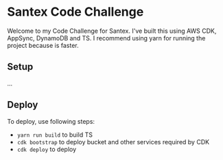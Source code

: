 # Santex Code Challenge
Welcome to my Code Challenge for Santex. I've built this using AWS CDK, AppSync, DynamoDB and TS. I recommend using yarn for running the project because is faster.

## Setup
...

## Deploy
To deploy, use following steps:

- `yarn run build` to build TS
- `cdk bootstrap` to deploy bucket and other services required by CDK
-  `cdk deploy` to deploy
